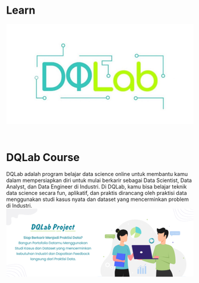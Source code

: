 # Learn

![Learn](README/DQLab.jpg)

<br />

# DQLab Course
DQLab adalah program belajar data science online untuk membantu kamu dalam mempersiapkan diri untuk mulai berkarir sebagai Data Scientist, Data Analyst, dan Data Engineer di Industri. Di DQLab, kamu bisa belajar teknik data science secara fun, aplikatif, dan praktis dirancang oleh praktisi data menggunakan studi kasus nyata dan dataset yang mencerminkan problem di Industri.
<br />
![Project](README/Project.jpg)
